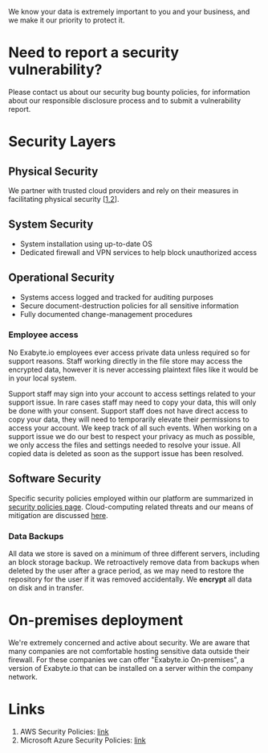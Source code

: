 We know your data is extremely important to you and your business, and we make it our priority to protect it.

# Need to report a security vulnerability?

Please contact us about our security bug bounty policies, for information about our responsible disclosure process and to submit a vulnerability report.

# Security Layers

## Physical Security

We partner with trusted cloud providers and rely on their measures in facilitating physical security [[1,2](#links)].

## System Security

- System installation using up-to-date OS
- Dedicated firewall and VPN services to help block unauthorized access
<!-- TODO: enable when ready -->
<!-- - Distributed Denial of Service (DDoS) mitigation services powered by industry-leading solutions -->

## Operational Security

<!-- TODO: enable when ready -->
<!-- - Our primary data center operations are regularly audited by independent firms against an ISAE 3000/AT 101 Type 2 Examination standard -->
- Systems access logged and tracked for auditing purposes
- Secure document-destruction policies for all sensitive information
- Fully documented change-management procedures

### Employee access

No Exabyte.io employees ever access private data unless required so for support reasons. Staff working directly in the file store may access the encrypted data, however it is never accessing plaintext files like it would be in your local system. 

Support staff may sign into your account to access settings related to your support issue. In rare cases staff may need to copy your data, this will only be done with your consent. Support staff does not have direct access to copy your data, they will need to temporarily elevate their permissions to access your account. We keep track of all such events. When working on a support issue we do our best to respect your privacy as much as possible, we only access the files and settings needed to resolve your issue. All copied data is deleted as soon as the support issue has been resolved.

## Software Security

Specific security policies employed within our platform are summarized in [security policies page](security-policies.md). Cloud-computing related threats and our means of mitigation are discussed [here](threats-analysis.md).

### Data Backups

All data we store is saved on a minimum of three different servers, including an block storage backup. We retroactively remove data from backups when deleted by the user after a grace period, as we may need to restore the repository for the user if it was removed accidentally. We **encrypt** all data on disk and in transfer.

# On-premises deployment

We're extremely concerned and active about security. We are aware that many companies are not comfortable hosting sensitive data outside their firewall. For these companies we can offer "Exabyte.io On-premises", a version of Exabyte.io that can be installed on a server within the company network.

# Links

1. AWS Security Policies: [link](https://aws.amazon.com/whitepapers/overview-of-security-processes/)
1. Microsoft Azure Security Policies: [link](https://azure.microsoft.com/en-us/support/legal/security-overview/)
